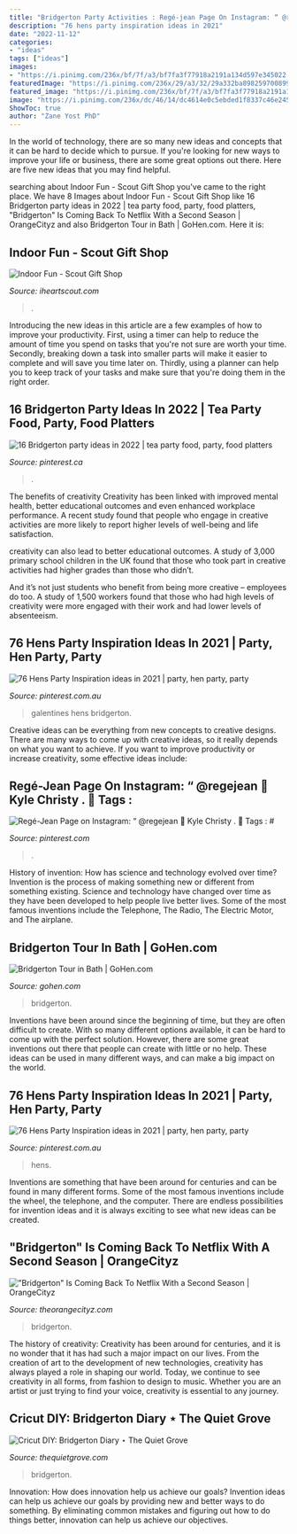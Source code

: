 ```yaml
---
title: "Bridgerton Party Activities : Regé-jean Page On Instagram: “ @regejean 📸 Kyle Christy . 🌺 Tags : #"
description: "76 hens party inspiration ideas in 2021"
date: "2022-11-12"
categories:
- "ideas"
tags: ["ideas"]
images:
- "https://i.pinimg.com/236x/bf/7f/a3/bf7fa3f77918a2191a134d597e345022.jpg"
featuredImage: "https://i.pinimg.com/236x/29/a3/32/29a332ba8982597008998d03dc52cb60.jpg"
featured_image: "https://i.pinimg.com/236x/bf/7f/a3/bf7fa3f77918a2191a134d597e345022.jpg"
image: "https://i.pinimg.com/236x/dc/46/14/dc4614e0c5ebded1f8337c46e2453ad7.jpg"
ShowToc: true
author: "Zane Yost PhD"
---
```



In the world of technology, there are so many new ideas and concepts that it can be hard to decide which to pursue. If you're looking for new ways to improve your life or business, there are some great options out there. Here are five new ideas that you may find helpful.

	

		
searching about Indoor Fun - Scout Gift Shop you've came to the right place. We have 8 Images about Indoor Fun - Scout Gift Shop like 16 Bridgerton party ideas in 2022 | tea party food, party, food platters, &quot;Bridgerton&quot; Is Coming Back To Netflix With a Second Season | OrangeCityz and also Bridgerton Tour in Bath | GoHen.com. Here it is:
		
    
## Indoor Fun - Scout Gift Shop

<img loading=lazy src="https://cdn.shopify.com/s/files/1/0625/6321/products/Bridgerton2_800x.jpg?v=1633462873" onerror="this.onerror=null;this.src='https://tse2.mm.bing.net/th?id=OIP.s891oQ4gMfRlcglQjnrkswHaHa&amp;pid=15.1';" alt="Indoor Fun - Scout Gift Shop">

_Source: iheartscout.com_

>. 

	

Introducing the new ideas in this article are a few examples of how to improve your productivity. First, using a timer can help to reduce the amount of time you spend on tasks that you're not sure are worth your time. Secondly, breaking down a task into smaller parts will make it easier to complete and will save you time later on. Thirdly, using a planner can help you to keep track of your tasks and make sure that you're doing them in the right order.

    
## 16 Bridgerton Party Ideas In 2022 | Tea Party Food, Party, Food Platters

<img loading=lazy src="https://i.pinimg.com/236x/dc/46/14/dc4614e0c5ebded1f8337c46e2453ad7.jpg" onerror="this.onerror=null;this.src='https://tse4.mm.bing.net/th?id=OIP.mlTo2LSafX-AV_F1PeGEcgDrEv&amp;pid=15.1';" alt="16 Bridgerton party ideas in 2022 | tea party food, party, food platters">

_Source: pinterest.ca_

>. 

	

The benefits of creativity
Creativity has been linked with improved mental health, better educational outcomes and even enhanced workplace performance.
A recent study found that people who engage in creative activities are more likely to report higher levels of well-being and life satisfaction.

 creativity can also lead to better educational outcomes. A study of 3,000 primary school children in the UK found that those who took part in creative activities had higher grades than those who didn’t.

And it’s not just students who benefit from being more creative – employees do too. A study of 1,500 workers found that those who had high levels of creativity were more engaged with their work and had lower levels of absenteeism.

    
## 76 Hens Party Inspiration Ideas In 2021 | Party, Hen Party, Party

<img loading=lazy src="https://i.pinimg.com/236x/bf/7f/a3/bf7fa3f77918a2191a134d597e345022.jpg" onerror="this.onerror=null;this.src='https://tse4.mm.bing.net/th?id=OIP.FLQEi5uhc8uP1dQ20nwcPwAAAA&amp;pid=15.1';" alt="76 Hens Party Inspiration ideas in 2021 | party, hen party, party">

_Source: pinterest.com.au_

>galentines hens bridgerton. 

	

Creative ideas can be everything from new concepts to creative designs. There are many ways to come up with creative ideas, so it really depends on what you want to achieve. If you want to improve productivity or increase creativity, some effective ideas include:

    
## Regé-Jean Page On Instagram: “ @regejean 📸 Kyle Christy . 🌺 Tags : #

<img loading=lazy src="https://i.pinimg.com/236x/b8/19/10/b8191093b428c64f3f5ab63b6c785813.jpg?nii=t" onerror="this.onerror=null;this.src='https://tse2.mm.bing.net/th?id=OIP.WdELra3A4DKRX3p6COh-uwAAAA&amp;pid=15.1';" alt="Regé-Jean Page on Instagram: “ @regejean 📸 Kyle Christy . 🌺 Tags : #">

_Source: pinterest.com_

>. 

	

History of invention: How has science and technology evolved over time?
Invention is the process of making something new or different from something existing. Science and technology have changed over time as they have been developed to help people live better lives. Some of the most famous inventions include the Telephone, The Radio, The Electric Motor, and The airplane.

    
## Bridgerton Tour In Bath | GoHen.com

<img loading=lazy src="https://www.gohen.com/imgs/activities/galleries/bridgerton-tour-4.jpg" onerror="this.onerror=null;this.src='https://tse4.mm.bing.net/th?id=OIP.JWEiOvAfTGYW8rjiWihpqQAAAA&amp;pid=15.1';" alt="Bridgerton Tour in Bath | GoHen.com">

_Source: gohen.com_

>bridgerton. 

	

Inventions have been around since the beginning of time, but they are often difficult to create. With so many different options available, it can be hard to come up with the perfect solution. However, there are some great inventions out there that people can create with little or no help. These ideas can be used in many different ways, and can make a big impact on the world.

    
## 76 Hens Party Inspiration Ideas In 2021 | Party, Hen Party, Party

<img loading=lazy src="https://i.pinimg.com/236x/29/a3/32/29a332ba8982597008998d03dc52cb60.jpg" onerror="this.onerror=null;this.src='https://tse4.mm.bing.net/th?id=OIP.qp4tELjJUy7AK4j5Wb7SIwAAAA&amp;pid=15.1';" alt="76 Hens Party Inspiration ideas in 2021 | party, hen party, party">

_Source: pinterest.com.au_

>hens. 

	

Inventions are something that have been around for centuries and can be found in many different forms. Some of the most famous inventions include the wheel, the telephone, and the computer. There are endless possibilities for invention ideas and it is always exciting to see what new ideas can be created.

    
## &quot;Bridgerton&quot; Is Coming Back To Netflix With A Second Season | OrangeCityz

<img loading=lazy src="https://www.theorangecityz.com/wp-content/uploads/2021/01/Bridgerton-819x1024.jpg" onerror="this.onerror=null;this.src='https://tse4.mm.bing.net/th?id=OIP.trFP2VZnkBlG4r0HJ-mj5QHaJQ&amp;pid=15.1';" alt="&quot;Bridgerton&quot; Is Coming Back To Netflix With a Second Season | OrangeCityz">

_Source: theorangecityz.com_

>bridgerton. 

	

The history of creativity:
Creativity has been around for centuries, and it is no wonder that it has had such a major impact on our lives. From the creation of art to the development of new technologies, creativity has always played a role in shaping our world. Today, we continue to see creativity in all forms, from fashion to design to music. Whether you are an artist or just trying to find your voice, creativity is essential to any journey.

    
## Cricut DIY: Bridgerton Diary ⋆ The Quiet Grove

<img loading=lazy src="https://thequietgrove.com/wp-content/uploads/2021/02/And-Inside-1-640x336.jpg" onerror="this.onerror=null;this.src='https://tse3.mm.bing.net/th?id=OIP.105sZnRuYBpjVYf5qSsYpQHaD4&amp;pid=15.1';" alt="Cricut DIY: Bridgerton Diary ⋆ The Quiet Grove">

_Source: thequietgrove.com_

>bridgerton. 

	

Innovation: How does innovation help us achieve our goals?
Invention ideas can help us achieve our goals by providing new and better ways to do something. By eliminating common mistakes and figuring out how to do things better, innovation can help us achieve our objectives.

